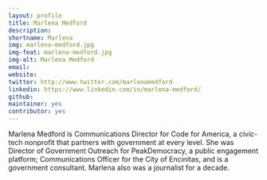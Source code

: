 ```yaml
---
layout: profile
title: Marlena Medford
description: 
shortname: Marlena
img: marlena-medford.jpg
img-feat: marlena-medford.jpg
img-alt: Marlena Medford
email: 
website: 
twitter: http://www.twitter.com/marlenamedford
linkedin: https://www.linkedin.com/in/marlena-medford/
github: 
maintainer: yes
contributor: yes
---
```


Marlena Medford is Communications Director for Code for America, a civic-tech nonprofit that partners with government at every level. She was Director of Government Outreach for PeakDemocracy, a public engagement platform; Communications Officer for the City of Encinitas, and is a government consultant. Marlena also was a journalist for a decade.

